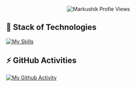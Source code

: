 <p align="center"> <img src="https://komarev.com/ghpvc/?username=Markushik&label=Profile Views&color=succses&style=for-the-badge" alt="Markushik Profie Views" /> </p>

## 🚀 Stack of Technologies
[![My Skills](https://skillicons.dev/icons?i=linux,github,git,vscode,py,redis,postgres,docker,kubernetes,heroku,discord&theme=dark)](https://skillicons.dev)

## ⚡ GitHub Activities

[![My Github Activity](https://github-readme-stats.vercel.app/api?username=Markushik&layout=compact&hide_border=true&hide_title=true&count_private=true&include_all_commits=true&show_icons=true&bg_color=00000000&text_color=c3c6ce&icon_color=4e64f7)](https://github.com/Markushik)
